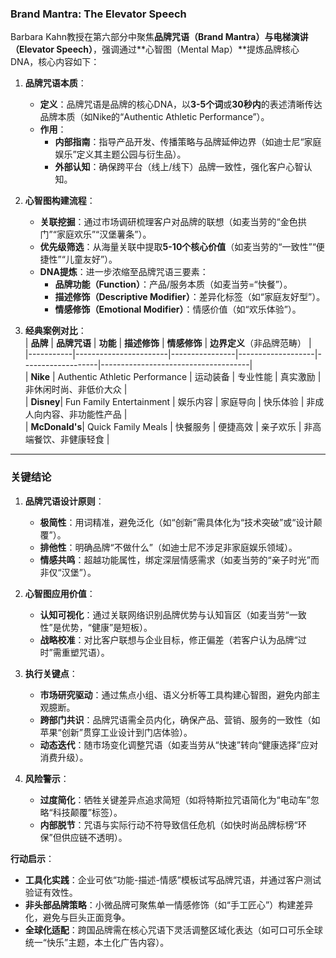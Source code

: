 ### Brand Mantra: The Elevator Speech
 
Barbara Kahn教授在第六部分中聚焦**品牌咒语（Brand Mantra）**与**电梯演讲（Elevator Speech）**，强调通过**心智图（Mental Map）**提炼品牌核心DNA，核心内容如下：  
1. **品牌咒语本质**：  
   - **定义**：品牌咒语是品牌的核心DNA，以**3-5个词**或**30秒内**的表述清晰传达品牌本质（如Nike的“Authentic Athletic Performance”）。  
   - **作用**：  
     - **内部指南**：指导产品开发、传播策略与品牌延伸边界（如迪士尼“家庭娱乐”定义其主题公园与衍生品）。  
     - **外部认知**：确保跨平台（线上/线下）品牌一致性，强化客户心智认知。  

2. **心智图构建流程**：  
   - **关联挖掘**：通过市场调研梳理客户对品牌的联想（如麦当劳的“金色拱门”“家庭欢乐”“汉堡薯条”）。  
   - **优先级筛选**：从海量关联中提取**5-10个核心价值**（如麦当劳的“一致性”“便捷性”“儿童友好”）。  
   - **DNA提炼**：进一步浓缩至品牌咒语三要素：  
     - **品牌功能（Function）**：产品/服务本质（如麦当劳=“快餐”）。  
     - **描述修饰（Descriptive Modifier）**：差异化标签（如“家庭友好型”）。  
     - **情感修饰（Emotional Modifier）**：情感价值（如“欢乐体验”）。  

3. **经典案例对比**：  
   | **品牌**  | **品牌咒语**          | **功能**       | **描述修饰**      | **情感修饰**      | **边界定义**（非品牌范畴）          |  
   |-----------|-----------------------|----------------|-------------------|-------------------|-------------------------------------|  
   | **Nike**  | Authentic Athletic Performance | 运动装备       | 专业性能          | 真实激励          | 非休闲时尚、非低价大众              |  
   | **Disney**| Fun Family Entertainment | 娱乐内容       | 家庭导向          | 快乐体验          | 非成人向内容、非功能性产品          |  
   | **McDonald's**| Quick Family Meals | 快餐服务       | 便捷高效          | 亲子欢乐          | 非高端餐饮、非健康轻食              |  

---

### 关键结论  
1. **品牌咒语设计原则**：  
   - **极简性**：用词精准，避免泛化（如“创新”需具体化为“技术突破”或“设计颠覆”）。  
   - **排他性**：明确品牌“不做什么”（如迪士尼不涉足非家庭娱乐领域）。  
   - **情感共鸣**：超越功能属性，绑定深层情感需求（如麦当劳的“亲子时光”而非仅“汉堡”）。  

2. **心智图应用价值**：  
   - **认知可视化**：通过关联网络识别品牌优势与认知盲区（如麦当劳“一致性”是优势，“健康”是短板）。  
   - **战略校准**：对比客户联想与企业目标，修正偏差（若客户认为品牌“过时”需重塑咒语）。  

3. **执行关键点**：  
   - **市场研究驱动**：通过焦点小组、语义分析等工具构建心智图，避免内部主观臆断。  
   - **跨部门共识**：品牌咒语需全员内化，确保产品、营销、服务的一致性（如苹果“创新”贯穿工业设计到门店体验）。  
   - **动态迭代**：随市场变化调整咒语（如麦当劳从“快速”转向“健康选择”应对消费升级）。  

4. **风险警示**：  
   - **过度简化**：牺牲关键差异点追求简短（如将特斯拉咒语简化为“电动车”忽略“科技颠覆”标签）。  
   - **内部脱节**：咒语与实际行动不符导致信任危机（如快时尚品牌标榜“环保”但供应链不透明）。  

**行动启示**：  
- **工具化实践**：企业可依“功能-描述-情感”模板试写品牌咒语，并通过客户测试验证有效性。  
- **非头部品牌策略**：小微品牌可聚焦单一情感修饰（如“手工匠心”）构建差异化，避免与巨头正面竞争。  
- **全球化适配**：跨国品牌需在核心咒语下灵活调整区域化表达（如可口可乐全球统一“快乐”主题，本土化广告内容）。